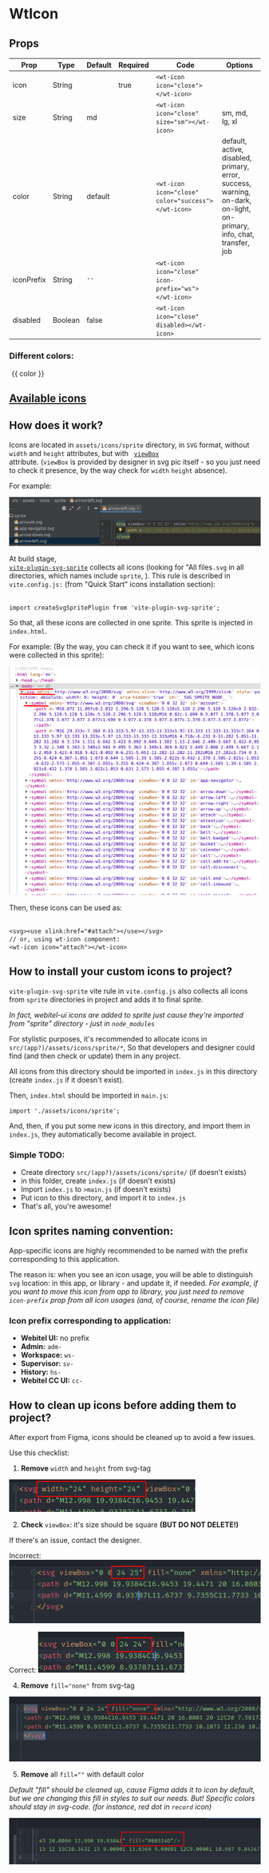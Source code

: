 <script setup>
const colors = ['default', 'active', 'disabled', 'primary', 'error', 'success', 'warning', 'on-dark', 'on-light', 'on-primary', 'info', 'chat', 'transfer', 'job'];
</script>

# WtIcon

## Props

| Prop       | Type    | Default | Required | Code                                                | Options                                                                                                               |
|------------|---------|---------|----------|-----------------------------------------------------|-----------------------------------------------------------------------------------------------------------------------|
| icon       | String  |         | true     | `<wt-icon icon="close"></wt-icon>`                  |                                                                                                                       |             
| size       | String  | md      |          | `<wt-icon icon="close" size="sm"></wt-icon>`        | sm, md, lg, xl                                                                                                        |             
| color      | String  | default |          | `<wt-icon icon="close" color="success"></wt-icon>`  | default, active, disabled, primary, error, success, warning, on-dark, on-light, on-primary, info, chat, transfer, job |             
| iconPrefix | String  | `''`    |          | `<wt-icon icon="close" icon-prefix="ws"></wt-icon>` |                                                                                                                       |             
| disabled   | Boolean | false   |          | `<wt-icon icon="close" disabled></wt-icon>`         |                                                                                                                       |             

### Different colors:

<div
  style="display: flex; align-items: center; gap: 5px;"
  v-for="color of colors"
  :key="color"
>
<wt-icon
  icon="edit"
  size="lg"
  :color="color"
></wt-icon>
{{ color }}
</div>

## [Available icons](../../assets/icons/icons.md)

## How does it work?

Icons are located in <code>assets/icons/sprite</code> directory, in <code>SVG</code> format,
without <code>width</code> and <code>height</code> attributes, but with <code>
[viewBox](https://developer.mozilla.org/ru/docs/Web/SVG/Attribute/viewBox)
</code> attribute.
(<code>viewBox</code> is provided by designer in svg pic itself - so you just need to check it presence,
by the way check for `width` `height` absence).

For example:

![svg icon code example](./assets/svg-icon-code-example.png)

At build stage, <code><a href="https://www.npmjs.com/package/vite-plugin-svg-sprite">
vite-plugin-svg-sprite</a></code>
collects all icons (looking for "All files`.svg` in all directories, which names include `sprite`,
). This rule is described in <code>vite.config.js:</code>
(from "Quick Start" icons installation section):

<pre class="language-javascript"><code>
import createSvgSpritePlugin from 'vite-plugin-svg-sprite';
</code></pre>

So that, all these icons are collected in one sprite. This sprite is injected in <code>index.html</code>.

For example: (By the way, you can check it if you want to see, which icons were collected in this sprite):

![svg-sprite-in-dom](./assets/svg-sprite-in-dom.png)

Then, these icons can be used as:

<pre class="language-html"><code>
&lt;svg&gt;&lt;use xlink:href="#attach"&gt;&lt;/use&gt;&lt;/svg&gt;
// or, using wt-icon component:
&lt;wt-icon icon="attach"&gt;&lt;/wt-icon&gt;
</code></pre>

## How to install your custom icons to project?

`vite-plugin-svg-sprite` vite rule in <code>vite.config.js</code> also collects all icons from `sprite`
directories in project and adds it to final sprite.

*In fact, webitel-ui icons are added to sprite just cause they're imported from
"sprite" directory - just in <code>node_modules</code>*

For stylistic purposes, it's recommended to allocate icons in <code>src/(app?)/assets/icons/sprite/*</code>,
So that developers and designer could find (and then check or update) them in any project.

All icons from this directory should be imported in <code>index.js</code> in this directory
(create `index.js` if it doesn't exist).

Then, `index.html` should be imported in `main.js`:
<pre class="language-javascript"><code>import './assets/icons/sprite';</code></pre>

And, then, if you put some new icons in this directory, and import them in `index.js`,
they automatically become available in project.

### Simple TODO:

* Create directory `src/(app?)/assets/icons/sprite/` (if doesn't exists)
* in this folder, create `index.js` (if doesn't exists)
* Import `index.js` to `>main.js` (if doesn't exists)
* Put icon to this directory, and import it to `index.js`
* That's all, you're awesome!

## Icon sprites naming convention:

App-specific icons are highly recommended to be named with the prefix corresponding to this application.

The reason is: when you see an icon usage, you will be able to distinguish `svg` location:
in this app, or library - and update it, if needed.
*For example, if you want to move this icon from app to library, you just need to remove `icon-prefix` prop
from all icon usages (and, of course, rename the icon file)*

### Icon prefix corresponding to application:

* **Webitel UI:** no prefix
* **Admin:** `adm-`
* **Workspace:** `ws-`
* **Supervisor:** `sv-`
* **History:** `hs-`
* **Webitel CC UI:** `cc-`

## How to clean up icons before adding them to project?

After export from Figma, icons should be cleaned up to avoid a few issues.

Use this checklist:

1. **Remove** `width` and `height` from svg-tag

![width and height should be removed](./assets/cleanup-svg-width-height.png)

2. **Check** `viewBox`: it's size should be square **(BUT DO NOT DELETE!)**

If there's an issue, contact the designer.

Incorrect:
![viewBox is incorrect](./assets/cleanup-svg-viewbox-incorrect.png)

Correct:
![viewBox is correct](./assets/cleanup-svg-viewbox-correct.png)

4. **Remove** `fill="none"` from svg-tag

![fill="none" should be removed](./assets/cleanup-svg-fill-none.png)

5. **Remove** all `fill=""` with default color

*Default "fill" should be cleaned up, cause Figma adds it to icon by default, but we are
changing this fill in styles to suit our needs.
But! Specific colors should stay in svg-code. (for instance, red dot in `record` icon)*

!["fill" should be removed](./assets/cleanup-svg-fill.png)


